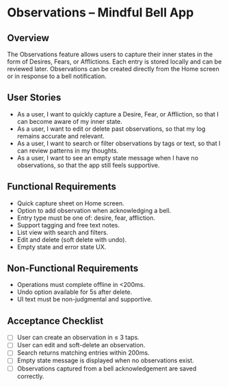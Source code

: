 # Observations – Mindful Bell App

## Overview
The Observations feature allows users to capture their inner states in the
form of Desires, Fears, or Afflictions. Each entry is stored locally and can
be reviewed later. Observations can be created directly from the Home screen
or in response to a bell notification.

## User Stories
- As a user, I want to quickly capture a Desire, Fear, or Affliction, so that I can become aware of my inner state.
- As a user, I want to edit or delete past observations, so that my log remains accurate and relevant.
- As a user, I want to search or filter observations by tags or text, so that I can review patterns in my thoughts.
- As a user, I want to see an empty state message when I have no observations, so that the app still feels supportive.

## Functional Requirements
- Quick capture sheet on Home screen.
- Option to add observation when acknowledging a bell.
- Entry type must be one of: desire, fear, affliction.
- Support tagging and free text notes.
- List view with search and filters.
- Edit and delete (soft delete with undo).
- Empty state and error state UX.

## Non-Functional Requirements
- Operations must complete offline in <200ms.
- Undo option available for 5s after delete.
- UI text must be non-judgmental and supportive.

## Acceptance Checklist
- [ ] User can create an observation in ≤ 3 taps.
- [ ] User can edit and soft-delete an observation.
- [ ] Search returns matching entries within 200ms.
- [ ] Empty state message is displayed when no observations exist.
- [ ] Observations captured from a bell acknowledgement are saved correctly.
